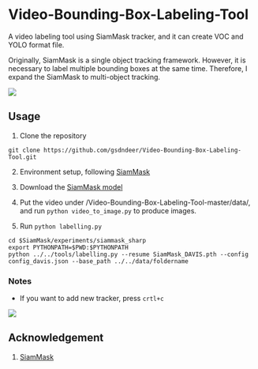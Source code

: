 # Video-Bounding-Box-Labeling-Tool

A video labeling tool using SiamMask tracker, and it can create VOC and YOLO format file.

Originally, SiamMask is a single object tracking framework. However, it is necessary to label multiple bounding boxes at the same time. Therefore, I expand the SiamMask to multi-object tracking.

<img src="https://github.com/gsdndeer/Video-Bounding-Box-Labelling-Tool/blob/master/figures/init.gif">



## Usage

1. Clone the repository
```
git clone https://github.com/gsdndeer/Video-Bounding-Box-Labeling-Tool.git
```

2. Environment setup, following [SiamMask](https://github.com/foolwood/SiamMask#environment-setup)

3. Download the [SiamMask model](https://github.com/foolwood/SiamMask#demo)

4. Put the video under /Video-Bounding-Box-Labeling-Tool-master/data/, and run ```python video_to_image.py``` to produce images.

5. Run ```python labelling.py```
```
cd $SiamMask/experiments/siammask_sharp
export PYTHONPATH=$PWD:$PYTHONPATH
python ../../tools/labelling.py --resume SiamMask_DAVIS.pth --config config_davis.json --base_path ../../data/foldername  
```

### Notes

  * If you want to add new tracker, press ```crtl+c```
  
  <img src="https://github.com/gsdndeer/Video-Bounding-Box-Labelling-Tool/blob/master/figures/add_tracker.gif">
  
## Acknowledgement

1. [SiamMask](https://github.com/foolwood/SiamMask) 
  


